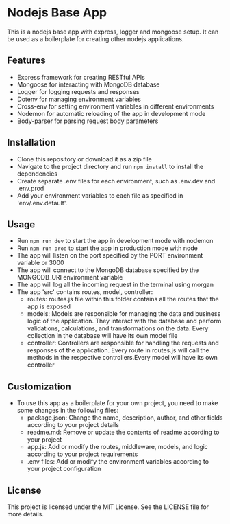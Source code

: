 # Nodejs Base App

This is a nodejs base app with express, logger and mongoose setup. It can be used as a boilerplate for creating other nodejs applications.

## Features

- Express framework for creating RESTful APIs
- Mongoose for interacting with MongoDB database
- Logger for logging requests and responses
- Dotenv for managing environment variables
- Cross-env for setting environment variables in different environments
- Nodemon for automatic reloading of the app in development mode
- Body-parser for parsing request body parameters 

## Installation

- Clone this repository or download it as a zip file
- Navigate to the project directory and run `npm install` to install the dependencies
- Create separate .env files for each environment, such as .env.dev and .env.prod
- Add your environment variables to each file as specified in 'env/.env.default'. 

## Usage

- Run `npm run dev` to start the app in development mode with nodemon
- Run `npm run prod` to start the app in production mode with node
- The app will listen on the port specified by the PORT environment variable or 3000
- The app will connect to the MongoDB database specified by the MONGODB_URI environment variable
- The app will log all the incoming request in the terminal using morgan
- The app 'src' contains routes, model, controller:
  - routes: routes.js file within this folder contains all the routes that the app is exposed
  - models: Models are responsible for managing the data and business logic of the application. They interact with the database and perform validations, calculations, and transformations on the data. Every collection in the database will have its own model file
  - controller: Controllers are responsible for handling the requests and responses of the application. Every route in routes.js will call the methods in the respective controllers.Every model will have its own controller

## Customization

- To use this app as a boilerplate for your own project, you need to make some changes in the following files:
  - package.json: Change the name, description, author, and other fields according to your project details
  - readme.md: Remove or update the contents of readme according to your project
  - app.js: Add or modify the routes, middleware, models, and logic according to your project requirements
  - .env files: Add or modify the environment variables according to your project configuration

## License

This project is licensed under the MIT License. See the LICENSE file for more details.
